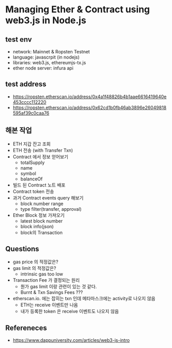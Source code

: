 # Managing Ether & Contract using web3.js in Node.js

## test env

- network: Mainnet & Ropsten Testnet
- language: javascrpit (in nodejs)
- libraries: web3.js, ethereumjs-tx.js
- ether node server: infura api

## test address

- https://ropsten.etherscan.io/address/0x4a1f48826b4b1aae6616419640e453cccc112220
- https://ropsten.etherscan.io/address/0x62cd1b0fb46ab3896e26049818595af39c0caa76

## 해본 작업

- ETH 지갑 잔고 조회
- ETH 전송 (with Transfer Txn)
- Contract 에서 정보 얻어보기
  - totalSupply
  - name
  - symbol
  - balanceOf
- 빌드 된 Contract 노트 배포
- Contract token 전송
- 과거 Contract events query 해보기
  - block number range
  - type filter(transfer, approval)
- Ether Block 정보 가져오기
  - latest block number
  - block info(json)
  - block의 Transaction

## Questions

- gas price 의 적정값은?
- gas limit 의 적정값은?
  - intrinsic gas too low
- Transaction Fee 가 결정되는 원리
  - 뭔가 gas limit 이랑 관련이 있는 것 같다.
  - Burnt & Txn Savings Fees ???
- etherscan.io. 에는 잡히는 txn 인데 메타마스크에는 activity로 나오지 않음
  - ETH는 receive 이벤트만 나옴
  - 내가 등록한 token 은 receive 이벤트도 나오지 않음

## Refereneces

- https://www.dappuniversity.com/articles/web3-js-intro
